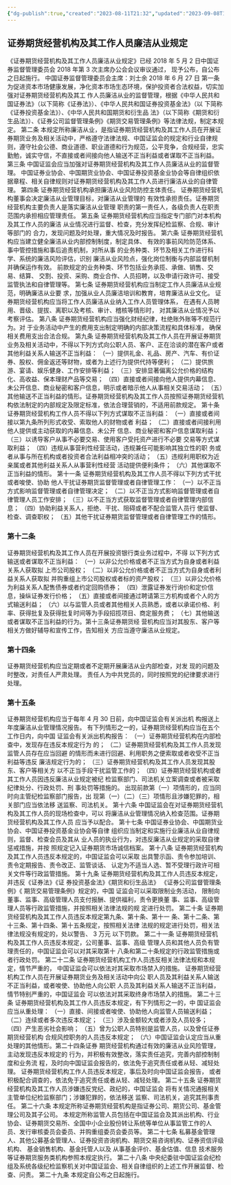 ```yaml
---
{"dg-publish":true,"created":"2023-08-11T21:32","updated":"2023-09-08T18:59","permalink":"/a///20220812-202-2022//","dgPassFrontmatter":true}
---
```


## 证券期货经营机构及其工作人员廉洁从业规定
《证券期货经营机构及其工作人员廉洁从业规定》已经 2018 年 5 月 2
日中国证券监督管理委员会 2018 年第 3 次主席办公会会议审议通过，
现予公布，自公布之日起施行。
中国证券监督管理委员会主席：刘士余
2018 年 6 月 27 日
第一条
为促进资本市场健康发展，净化资本市场生态环境，保护投资者合法权益，切实加强对证券期货经营机构及其工 作人员廉洁从业的监督管理，根据《中华人民共和国证券法》（以下简称《证券法》）、《中华人民共和国证券投资基金法》（以 下简称《证券投资基金法》）、《中华人民共和国期货和衍生品 法》（以下简称《期货和衍生品法》）、《证券公司监督管理条例》《期货交易管理条例》等法律法规，制定本规定。
第二条
本规定所称廉洁从业，是指证券期货经营机构及其工作人员在开展证券期货业务及相关活动中，严格遵守法律法规、中国证监会的规定和行业自律规则，遵守社会公德、商业道德、职业道德和行为规范，公平竞争，合规经营，忠实勤勉，诚实守信，不直接或者间接向他人输送不正当利益或者谋取不正当利益。
第三条
中国证监会应当加强对证券期货经营机构及其工作人员廉洁从业的监督管理。
中国证券业协会、中国期货业协会、中国证券投资基金业协会等自律组织依据章程、相关自律规则对证券期货经营机构及其工作人员进行廉洁从业的自律管理。
第四条
证券期货经营机构承担廉洁从业风险防控主体责任。
证券期货经营机构董事会决定廉洁从业管理目标，对廉洁从业管理的
有效性承担责任。证券期货经营机构主要负责人是落实廉洁从业管理
职责的第一责任人，各级负责人在职责范围内承担相应管理责任。
第五条
证券期货经营机构应当指定专门部门对本机构及其工作人员的廉洁
从业情况进行监督、检查，充分发挥纪检监察、合规、审计等部门的
合力，发现问题及时处理，重大情况及时报告。
第六条
证券期货经营机构应当建立健全廉洁从业内部控制制度，制定具体、
有效的事前风险防范体系、事中管控措施和事后追责机制，对所从事
的业务种类、环节及相关工作进行科学、系统的廉洁风险评估，识别
廉洁从业风险点，强化岗位制衡与内部监督机制并确保运作有效。
前款规定的业务种类、环节包括业务承揽、承做、销售、交易、结算、
交割、投资、采购、商业合作、人员招聘，以及申请行政许可、接受
监管执法和自律管理等。
第七条
证券期货经营机构应当制定工作人员廉洁从业规范，明确廉洁从业要
求，加强从业人员廉洁培训和教育，培育廉洁从业文化。
证券期货经营机构应当将工作人员廉洁从业纳入工作人员管理体系，
在遇有人员聘用、晋级、提拔、离职以及考核、审计、稽核等情形时，
对其廉洁从业情况予以考察评估。
第八条
证券期货经营机构应当强化财经纪律，杜绝账外账等不规范行为。对
于业务活动中产生的费用支出制定明确的内部决策流程和具体标准，
确保相关费用支出合法合规。
第九条
证券期货经营机构及其工作人员在开展证券期货业务及相关活动中，不得以下列方式向公职人员、客户、正在洽谈的潜在客户或者其他利益关系人输送不正当利益：
（一）提供礼金、礼品、房产、汽车、有价证券、股权、佣金返还等财物，或者为上述行为提供代持等便利；
（二）提供旅游、宴请、娱乐健身、工作安排等利益；
（三）安排显著偏离公允价格的结构化、高收益、保本理财产品等交易；
（四）直接或者间接向他人提供内幕信息、未公开信息、商业秘密和客户信息，明示或者暗示他人从事相关交易活动；
（五）其他输送不正当利益的情形。证券期货经营机构及其工作人员按照证券期货经营机构依法制定的内部规定及限定标准，依法合理营销的，不适用前款规定。
第十条
证券期货经营机构工作人员不得以下列方式谋取不正当利益：
（一）直接或者间接以第九条所列形式收受、索取他人的财物或者
利益；
（二）直接或者间接利用他人提供或主动获取的内幕信息、未公开
信息、商业秘密和客户信息谋取利益；
（三）以诱导客户从事不必要交易、使用客户受托资产进行不必要
交易等方式谋取利益；
（四）违规从事营利性经营活动，违规兼任可能影响其独立性的职
务或者从事与所在机构或者投资者合法利益相冲突的活动；
（五）违规利用职权为近亲属或者其他利益关系人从事营利性经营
活动提供便利条件；
（六）其他谋取不正当利益的情形。
第十一条
证券期货经营机构及其工作人员不得以下列方式干扰或者唆使、协助
他人干扰证券期货监督管理或者自律管理工作：
（一）以不正当方式影响监督管理或者自律管理决定；
（二）以不正当方式影响监督管理或者自律管理人员工作安排；
（三）以不正当方式获取监督管理或者自律管理内部信息；
（四）协助利益关系人，拒绝、干扰、阻碍或者不配合监管人员行
使监督、检查、调查职权；
（五）其他干扰证券期货监督管理或者自律管理工作的情形。
### 第十二条
证券期货经营机构及其工作人员在开展投资银行类业务过程中，不得
以下列方式输送或者谋取不正当利益：
（一）以非公允价格或者不正当方式为自身或者利益关系人获取拟
上市公司股权；
（二）以非公允价格或者不正当方式为自身或者利益关系人获取拟
并购重组上市公司股权或者标的资产股权；
（三）以非公允价格为利益关系人配售债券或者约定回购债券；
（四）泄露证券发行询价和定价信息，操纵证券发行价格；
（五）直接或者间接通过聘请第三方机构或者个人的方式输送利益；
（六）以与监管人员或者其他相关人员熟悉，或者以承诺价格、利
率、获得批复及获得批复时间等为手段招揽项目、商定服务费；
（七）其他输送或者谋取不正当利益的行为。第十三条证券期货经
营机构应当对其股东、客户等相关方做好辅导和宣传工作，告知相关
方应当遵守廉洁从业规定。
### 第十四条
证券期货经营机构应当定期或者不定期开展廉洁从业内部检查，对发
现的问题及时整改，对责任人严肃处理。
责任人为中共党员的，同时按照党的纪律要求进行处理。
### 第十五条
证券期货经营机构应当于每年 4 月 30 日前，向中国证监会有关派出机
构报送上年度廉洁从业管理情况报告。
有下列情形之一的，证券期货经营机构应当在五个工作日内，向中国
证监会有关派出机构报告：
（一）证券期货经营机构在内部检查中，发现存在违反本规定行为
的；
（二）证券期货经营机构及其工作人员发现监管人员存在应当回避
的情形而未进行回避、利用职务之便索取或者收受不正当利益等违反
廉洁规定行为的；
（三）证券期货经营机构及其工作人员发现其股东、客户等相关方
以不正当手段干扰监管工作的；
（四）证券期货经营机构或者其工作人员因违反廉洁从业规定被纪
检监察部门、司法机关立案调查或者被采取纪律处分、行政处罚、刑
事处罚等措施的。
出现前款第（一）项情形的，应当同时向主管纪检监察部门报告，出
现第（一）（二）（三）项情形且涉嫌犯罪的，相关部门应当依法移
送监察、司法机关。
第十六条
中国证监会在对证券期货经营机构及其工作人员的现场检查中，可以
将廉洁从业管理情况纳入检查范围。证券期货经营机构及其工作人员
应当予以配合。
第十七条
中国证券业协会、中国期货业协会、中国证券投资基金业协会等自律
组织应当制定和实施行业廉洁从业自律规则，监督、检查会员及其从
业人员的执业行为，对违反廉洁从业规定的采取自律惩戒措施，并按
照规定记入证券期货市场诚信档案。
第十八条
证券期货经营机构及其工作人员违反本规定的，中国证监会可以采取
出具警示函、责令参加培训、责令定期报告、责令改正、监管谈话、
认定为不适当人选、暂不受理行政许可相关文件等行政监管措施。
第十九条
证券期货经营机构及其工作人员违反本规定，并违反《证券法》《证
券投资基金法》《期货和衍生品法》 《证券公司监督管理条例》《
期货交易管理条例》规定的，中国 证监会可以采取限制业务活动，
限制向董事、监事、高级管理人员支付报酬、提供福利，责令更换董
事、监事、高级管理人员等行政监管措施，并按照相关法律法规的规
定进行处罚。
第二十条
证券期货经营机构及其工作人员违反本规定第九条、第十条、第十一
条、第十二条、第十三条、第十四条、第十五条规定，按照相关法律
法规的规定进行处罚，相关法律法规没有规定的，处以警告、 3 万元
以下罚款。
第二十一条
证券期货经营机构及其工作人员违反本规定，公司董事、监事、高级
管理人员和其他人员负有管理责任的，中国证监会可以对其采取第十
八条和第二十条规定的行政监管措施或者行政处罚。
第二十二条
证券期货经营机构工作人员违反相关法律法规和本规定，情节严重的，
中国证监会可以依法对其采取市场禁入的措施。
证券期货经营机构工作人员在开展证券期货业务及相关活动中向公
职人员及其利益关系人输送不正当利益，或者唆使、协助他人向公职
人员及其利益关系人输送不正当利益，情节特别严重的，中国证监会
可以依法对其采取终身市场禁入的措施。
第二十三条
证券期货经营机构及其工作人员违反本规定，有下列情形之一的，中
国证监会应当从重处理：
（一）直接、间接或者唆使、协助他人向监管人员输送利益；
（二）连续或者多次违反本规定；
（三）涉及金额较大或者涉及人员较多；
（四）产生恶劣社会影响；
（五）曾为公职人员特别是监管人员，以及曾任证券期货经营机构
合规风控职务的人员违反本规定；
（六）中国证监会认定应当从重处理的其他情形。第二十四条证券
期货经营机构通过有效的廉洁从业风险管理，主动发现违反本规定的
行为，并积极有效整改，落实责任追究，完善内部控制制度和业务流
程，及时向中国证监会报告的，依法免于追究责任或者从轻、减轻处
理。
证券期货经营机构工作人员违反本规定，事后及时向中国证监会报告，
或者积极配合调查的，依法免于追究责任或者从轻、减轻处理。
第二十五条
证券期货经营机构及其工作人员涉嫌违反党纪、政纪的，中国证监会
将有关情况通报相关主管单位纪检监察部门；涉嫌犯罪的，依法移送
监察、司法机关，追究其刑事责任。
第二十六条
本规定所称证券期货经营机构是指证券公司、期货公司、基金管理公司及其子公司。
本规定所称监管人员包括在中国证监会及其派出机构、行业协会、证券期货交易所、全国中小企业股份转让系统等单位从事监管工作的人
员、发行审核委员会委员、并购重组委员会委员等。
第二十七条
私募基金管理人、其他公募基金管理人、证券投资咨询机构、期货交易咨询机构、证券资信评级机构、 基金销售机构、基金托管人以及
从事基金评价、基金估值、信息 技术服务等证券期货服务类机构参照本规定执行。
第二十八条
中央纪委驻中国证监会纪检组及系统各级纪检监察机关对中国证监会、相关自律组织的上述工作开展监督、检查、问责。
第二十九条
本规定自公布之日起施行。